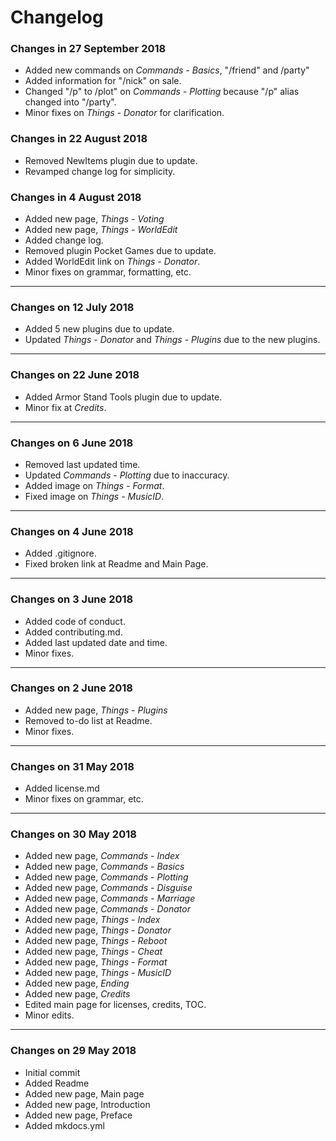 # Changelog

### Changes in 27 September 2018

- Added new commands on *Commands - Basics*, "/friend" and /party"
- Added information for "/nick" on sale.
- Changed "/p" to /plot" on *Commands - Plotting* because "/p" alias changed into "/party".
- Minor fixes on *Things - Donator* for clarification.

### Changes in 22 August 2018

- Removed NewItems plugin due to update.
- Revamped change log for simplicity.

### Changes in 4 August 2018
- Added new page, *Things - Voting*
- Added new page, *Things - WorldEdit*
- Added change log.
- Removed plugin Pocket Games due to update.
- Added WorldEdit link on *Things - Donator*.
- Minor fixes on grammar, formatting, etc.

---

### Changes on 12 July 2018
- Added 5 new plugins due to update.
- Updated *Things - Donator* and *Things - Plugins* due to the new plugins.

---

### Changes on 22 June 2018
- Added Armor Stand Tools plugin due to update.
- Minor fix at *Credits*.

---

### Changes on 6 June 2018
- Removed last updated time.
- Updated *Commands - Plotting* due to inaccuracy.
- Added image on *Things - Format*.
- Fixed image on *Things - MusicID*.

---

### Changes on 4 June 2018
- Added .gitignore.
- Fixed broken link at Readme and Main Page.

---

### Changes on 3 June 2018
- Added code of conduct.
- Added contributing.md.
- Added last updated date and time.
- Minor fixes.

---

### Changes on 2 June 2018
- Added new page, *Things - Plugins*
- Removed to-do list at Readme.
- Minor fixes.

---

### Changes on 31 May 2018

- Added license.md
- Minor fixes on grammar, etc.

---

### Changes on 30 May 2018

- Added new page, *Commands - Index*
- Added new page, *Commands - Basics*
- Added new page, *Commands - Plotting*
- Added new page, *Commands - Disguise*
- Added new page, *Commands - Marriage*
- Added new page, *Commands - Donator*
- Added new page, *Things - Index*
- Added new page, *Things - Donator*
- Added new page, *Things - Reboot*
- Added new page, *Things - Cheat*
- Added new page, *Things - Format*
- Added new page, *Things - MusicID*
- Added new page, *Ending*
- Added new page, *Credits*
- Edited main page for licenses, credits, TOC.
- Minor edits.

---

### Changes on 29 May 2018

- Initial commit
- Added Readme
- Added new page, Main page
- Added new page, Introduction
- Added new page, Preface
- Added mkdocs.yml
